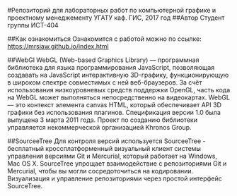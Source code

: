 #Репозиторий для лабораторных работ по компьютерной графике и проектному менеджементу
УГАТУ каф. ГИС, 2017 год
##Автор
Студент группы ИСТ-404

##Как ознакомиться
Ознакомится с работой можно по ссылке: https://mrsiaw.github.io/index.html

##WebGl
WebGL (Web-based Graphics Library) — программная библиотека для языка программирования JavaScript, позволяющая создавать на JavaScript интерактивную 3D-графику, функционирующую в широком спектре совместимых с ней веб-браузеров. За счёт использования низкоуровневых средств поддержки OpenGL, часть кода на WebGL может выполняться непосредственно на видеокартах. WebGL — это контекст элемента canvas HTML, который обеспечивает API 3D графики без использования плагинов. Спецификация версии 1.0 была выпущена 3 марта 2011 года. Проект по созданию библиотеки управляется некоммерческой организацией Khronos Group.

##SourceeTree
Для контроля версий используется SourceeTree - бесплатный кроссплатформенный визуальный клиент системы управления версиями Git и Mercurial, который работает на Windows, Mac OS X. SourceTree упрощает взаимодействие с репозиториями Git и Mercurial, чтобы вы могли сосредоточиться на кодировании. Визуализация и управление репозиториями через простой интерфейс SourceTree.
